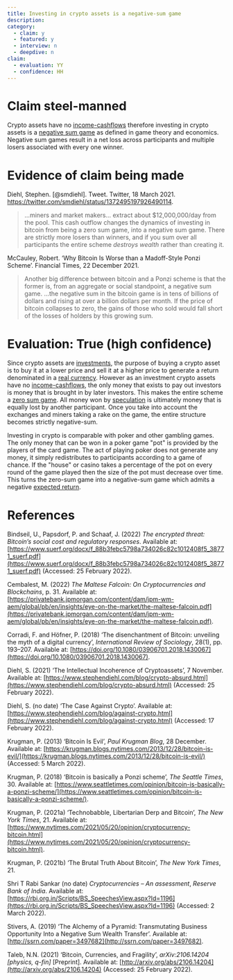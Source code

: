 ```yaml
---
title: Investing in crypto assets is a negative-sum game
description:
category:
  - claim: y
  - featured: y 
  - interview: n
  - deepdive: n
claim:
  - evaluation: YY
  - confidence: HH
---
```


# Claim steel-manned

Crypto assets have no [income-cashflows](../concepts/income-cashflows.md) therefore investing in crypto assets is a [negative sum game](../concepts/zero-sum-game.md) as defined in game theory and economics. Negative sum games result in a net loss across participants and multiple losers associated with every one winner.

# Evidence of claim being made

Diehl, Stephen. [@smdiehl]. Tweet. Twitter, 18 March 2021. https://twitter.com/smdiehl/status/1372495197926490114.

> ...miners and market makers... extract about $12,000,000/day from the pool.
> This cash outflow changes the dynamics of investing in bitcoin from being a zero sum game, into a negative sum game. 
> There are strictly more losers than winners, and if you sum over all participants the entire scheme *destroys wealth* rather than creating it.

McCauley, Robert. ‘Why Bitcoin Is Worse than a Madoff-Style Ponzi Scheme’. Financial Times, 22 December 2021.

> Another big difference between bitcoin and a Ponzi scheme is that the former is, from an aggregate or social standpoint, a negative sum game.
> ...the negative sum in the bitcoin game is in tens of billions of dollars and rising at over a billion dollars per month. If the price of bitcoin collapses to zero, the gains of those who sold would fall short of the losses of holders by this growing sum.

# Evaluation: True (high confidence)

Since crypto assets are [investments](../concepts/security.md), the purpose of buying a crypto asset is to buy it at a lower price and sell it at a higher price to generate a return denominated in a [real currency](../concepts/currency.md). However as an investment crypto assets have no [income-cashflows](../concepts/income-cashflows.md), the only money that exists to pay out investors is money that is brought in by later investors. This makes the entire scheme a [zero sum game](../concepts/zero-sum-game.md). All money won by [speculation](../concepts/speculation.md) is ultimately money that is equally lost by another participant. Once  you take into account the exchanges and miners taking a rake on the game, the entire structure becomes strictly negative-sum. 

Investing in crypto is comparable with poker and other gambling games. The only money that can be won in a poker game "pot" is provided by the players of the card game. The act of playing poker does not generate any money, it simply redistributes to participants according to a game of chance. If the "house" or casino takes a percentage of the pot on every round of the game played then the size of the pot must decrease over time. This turns the zero-sum game into a negative-sum game which admits a negative [expected return](../concepts/expected-return.md). 

# References

Bindseil, U., Papsdorf, P. and Schaaf, J. (2022) _The encrypted threat: Bitcoin’s social cost and regulatory responses_. Available at: [https://www.suerf.org/docx/f_88b3febc5798a734026c82c1012408f5_38771_suerf.pdf](https://www.suerf.org/docx/f_88b3febc5798a734026c82c1012408f5_38771_suerf.pdf) (Accessed: 25 February 2022).

Cembalest, M. (2022) _The Maltese Falcoin: On Cryptocurrencies and Blockchains_, p. 31. Available at: [https://privatebank.jpmorgan.com/content/dam/jpm-wm-aem/global/pb/en/insights/eye-on-the-market/the-maltese-falcoin.pdf](https://privatebank.jpmorgan.com/content/dam/jpm-wm-aem/global/pb/en/insights/eye-on-the-market/the-maltese-falcoin.pdf).

Corradi, F. and Höfner, P. (2018) ‘The disenchantment of Bitcoin: unveiling the myth of a digital currency’, _International Review of Sociology_, 28(1), pp. 193–207. Available at: [https://doi.org/10.1080/03906701.2018.1430067](https://doi.org/10.1080/03906701.2018.1430067).

Diehl, S. (2021) ‘The Intellectual Incoherence of Cryptoassets’, 7 November. Available at: [https://www.stephendiehl.com/blog/crypto-absurd.html](https://www.stephendiehl.com/blog/crypto-absurd.html) (Accessed: 25 February 2022).

Diehl, S. (no date) ‘The Case Against Crypto’. Available at: [https://www.stephendiehl.com/blog/against-crypto.html](https://www.stephendiehl.com/blog/against-crypto.html) (Accessed: 17 February 2022).

Krugman, P. (2013) ‘Bitcoin Is Evil’, _Paul Krugman Blog_, 28 December. Available at: [https://krugman.blogs.nytimes.com/2013/12/28/bitcoin-is-evil/](https://krugman.blogs.nytimes.com/2013/12/28/bitcoin-is-evil/) (Accessed: 5 March 2022).

Krugman, P. (2018) ‘Bitcoin is basically a Ponzi scheme’, _The Seattle Times_, 30. Available at: [https://www.seattletimes.com/opinion/bitcoin-is-basically-a-ponzi-scheme/](https://www.seattletimes.com/opinion/bitcoin-is-basically-a-ponzi-scheme/).

Krugman, P. (2021a) ‘Technobabble, Libertarian Derp and Bitcoin’, _The New York Times_, 21. Available at: [https://www.nytimes.com/2021/05/20/opinion/cryptocurrency-bitcoin.html](https://www.nytimes.com/2021/05/20/opinion/cryptocurrency-bitcoin.html).

Krugman, P. (2021b) ‘The Brutal Truth About Bitcoin’, _The New York Times_, 21.

Shri T Rabi Sankar (no date) _Cryptocurrencies – An assessment_, _Reserve Bank of India_. Available at: [https://rbi.org.in/Scripts/BS_SpeechesView.aspx?Id=1196](https://rbi.org.in/Scripts/BS_SpeechesView.aspx?Id=1196) (Accessed: 2 March 2022).

Stivers, A. (2019) ‘The Alchemy of a Pyramid: Transmutating Business Opportunity Into a Negative Sum Wealth Transfer’. Available at: [http://ssrn.com/paper=3497682](http://ssrn.com/paper=3497682).

Taleb, N.N. (2021) ‘Bitcoin, Currencies, and Fragility’, _arXiv:2106.14204 [physics, q-fin]_ [Preprint]. Available at: [http://arxiv.org/abs/2106.14204](http://arxiv.org/abs/2106.14204) (Accessed: 25 February 2022).
